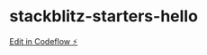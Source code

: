 # stackblitz-starters-hello

[Edit in Codeflow ⚡️](https://stackblitz.com/~/github.com/svranade/stackblitz-starters-hello)